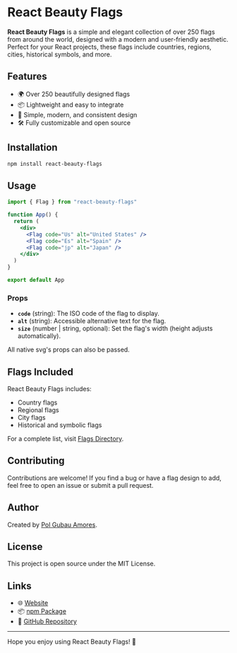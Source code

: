 # **React Beauty Flags**

**React Beauty Flags** is a simple and elegant collection of over 250 flags from around the world, designed with a modern and user-friendly aesthetic. Perfect for your React projects, these flags include countries, regions, cities, historical symbols, and more.

## **Features**

- 🌍 Over 250 beautifully designed flags
- 📦 Lightweight and easy to integrate
- 🎨 Simple, modern, and consistent design
- 🛠️ Fully customizable and open source

## **Installation**

```bash
npm install react-beauty-flags

```

## **Usage**

```jsx
import { Flag } from "react-beauty-flags"

function App() {
  return (
    <div>
      <Flag code="Us" alt="United States" />
      <Flag code="Es" alt="Spain" />
      <Flag code="jp" alt="Japan" />
    </div>
  )
}

export default App
```

### **Props**

- **`code`** (string): The ISO code of the flag to display.
- **`alt`** (string): Accessible alternative text for the flag.
- **`size`** (number | string, optional): Set the flag's width (height adjusts automatically).

All native svg's props can also be passed.

## **Flags Included**

React Beauty Flags includes:

- Country flags
- Regional flags
- City flags
- Historical and symbolic flags

For a complete list, visit [Flags Directory](https://flags.polgubau.com/).

## **Contributing**

Contributions are welcome! If you find a bug or have a flag design to add, feel free to open an issue or submit a pull request.

## **Author**

Created by [Pol Gubau Amores](https://polgubau.com/).

## **License**

This project is open source under the MIT License.

## **Links**

- 🌐 [Website](https://flags.polgubau.com/)
- 📦 [npm Package](https://www.npmjs.com/package/react-beauty-flags)
- 🐙 [GitHub Repository](https://github.com/polgubau/react-beauty-flags)

---

Hope you enjoy using React Beauty Flags! 🚀

